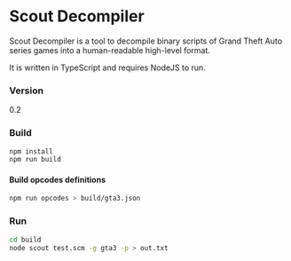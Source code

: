 # Scout Decompiler

Scout Decompiler is a tool to decompile binary scripts of Grand Theft Auto series games into a human-readable high-level format. 

It is written in TypeScript and requires NodeJS to run.

### Version
0.2

### Build
```bash
npm install
npm run build
```

#### Build opcodes definitions
```bash
npm run opcodes > build/gta3.json
```

### Run
```bash
cd build
node scout test.scm -g gta3 -p > out.txt 
``` 
